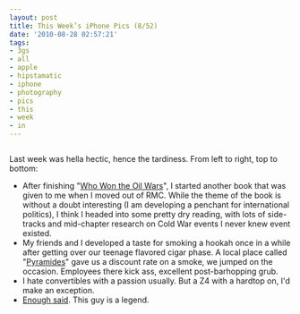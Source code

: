 ```yaml
---
layout: post
title: This Week’s iPhone Pics (8/52)
date: '2010-08-28 02:57:21'
tags:
- 3gs
- all
- apple
- hipstamatic
- iphone
- photography
- pics
- this
- week
- in
---
```


<p><img src="http://farm5.static.flickr.com/4094/4933227705_f55cd0bba4.jpg" alt="" /></p>

Last week was hella hectic, hence the tardiness. From left to right, top to bottom: 

<ul>
	<li>After finishing "<a href="http://books.google.com/books?id=HTIBd8JagPcC&amp;dq=who+won+the+oil+wars%3F&amp;source=bl&amp;ots=mEJVa86JG4&amp;sig=DFysN_u-PsFuG7H-pGrAYHl3K0Y&amp;hl=en&amp;ei=mXh4TI2_LYSclgfQpuTsCw&amp;sa=X&amp;oi=book_result&amp;ct=result&amp;resnum=3&amp;ved=0CB4Q6AEwAg">Who Won the Oil Wars</a>", I started another book that was given to me when I moved out of RMC. While the theme of the book is without a doubt interesting (I am developing a penchant for international politics), I think I headed into some pretty dry reading, with lots of side-tracks and mid-chapter research on Cold War events I never knew event existed. </li>
	<li>My friends and I developed a taste for smoking a hookah once in a while after getting over our teenage flavored cigar phase.   A local place called "<a href="http://foursquare.com/venue/3619610">Pyramides</a>" gave us a discount rate on a smoke, we jumped on the occasion. Employees there kick ass, excellent post-barhopping grub. </li>
	<li>I hate convertibles with a passion usually. But a Z4 with a hardtop on, I'd make an exception. </li>
	<li> <a href="http://www.youtube.com/watch?v=YuJJAv4VX-E">Enough said</a>. This guy is a legend. </li>
</ul>


